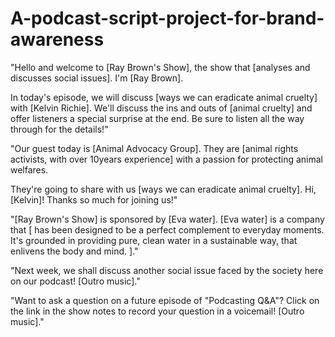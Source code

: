 # A-podcast-script-project-for-brand-awareness

"Hello and welcome to [Ray Brown's Show], the show that [analyses and discusses social issues]. I'm [Ray Brown].

In today's episode, we will discuss [ways we can eradicate animal cruelty] with [Kelvin Richie]. We'll discuss the ins and outs of [animal cruelty] and offer listeners a special surprise at the end. Be sure to listen all the way through for the details!"

 "Our guest today is [Animal Advocacy Group]. They are  [animal rights activists, with over 10years experience] with a passion for protecting animal welfares.

They're going to share with us [ways we can eradicate animal cruelty]. Hi, [Kelvin]! Thanks so much for joining us!"

 "[Ray Brown's Show] is sponsored by [Eva water]. [Eva water] is a company that [ has been designed to be a perfect complement to everyday moments. It's grounded in providing pure, clean water in a sustainable way, that enlivens the body and mind.    ]."

 "Next week, we shall discuss another social issue faced by the society here on our podcast! [Outro music]."

 "Want to ask a question on a future episode of "Podcasting Q&A"? Click on the link in the show notes to record your question in a voicemail! [Outro music]."
